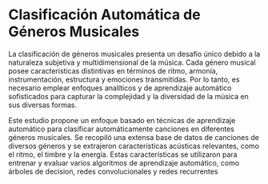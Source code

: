 # Clasificación Automática de Géneros Musicales

La clasificación de géneros musicales presenta un desafío único debido a la naturaleza subjetiva y multidimensional de la música. Cada género musical posee características distintivas en términos de ritmo, armonía, instrumentación, estructura y emociones transmitidas. Por lo tanto, es necesario emplear enfoques analíticos y de aprendizaje automático sofisticados para capturar la complejidad y la diversidad de la música en sus diversas formas. 

 

Este estudio propone un enfoque basado en técnicas de aprendizaje automático para clasificar automáticamente canciones en diferentes géneros musicales. Se recopiló una extensa base de datos de canciones de diversos géneros y se extrajeron características acústicas relevantes, como el ritmo, el timbre y la energía. Estas características se utilizaron para entrenar y evaluar varios algoritmos de aprendizaje automático, como árboles de decision, redes convolucionales y redes recurrentes
